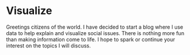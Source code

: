 # Visualize
Greetings citizens of the world. 
I have decided to start a blog where I use data to help explain and visualize social issues. There is nothing more fun than making information come to life. I hope to spark or continue your interest on the topics I will discuss. 
